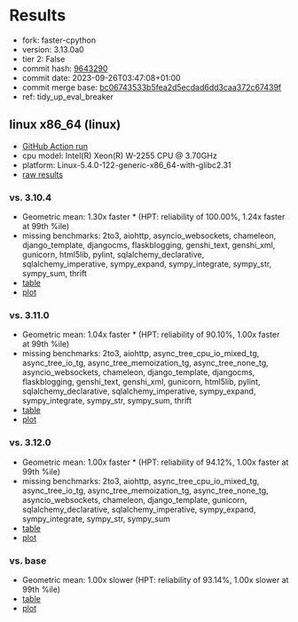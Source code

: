 # Results

- fork: faster-cpython
- version: 3.13.0a0
- tier 2: False
- commit hash: [9643290](https://github.com/faster%2dcpython/cpython/commit/9643290)
- commit date: 2023-09-26T03:47:08+01:00
- commit merge base: [bc06743533b5fea2d5ecdad6dd3caa372c67439f](https://github.com/faster%2dcpython/cpython/commit/bc06743533b5fea2d5ecdad6dd3caa372c67439f)
- ref: tidy_up_eval_breaker

## linux x86_64 (linux)

- [GitHub Action run](https://github.com/faster-cpython/benchmarking/actions/runs/6324495166)
- cpu model: Intel(R) Xeon(R) W-2255 CPU @ 3.70GHz
- platform: Linux-5.4.0-122-generic-x86_64-with-glibc2.31
- [raw results](bm-20230926-linux-x86_64-faster%252dcpython-tidy_up_eval_breaker-3.13.0a0-9643290.json)

### vs. 3.10.4

- Geometric mean: 1.30x faster \* (HPT: reliability of 100.00%, 1.24x faster at 99th %ile)
- missing benchmarks: 2to3, aiohttp, asyncio_websockets, chameleon, django_template, djangocms, flaskblogging, genshi_text, genshi_xml, gunicorn, html5lib, pylint, sqlalchemy_declarative, sqlalchemy_imperative, sympy_expand, sympy_integrate, sympy_str, sympy_sum, thrift
- [table](bm-20230926-linux-x86_64-faster%252dcpython-tidy_up_eval_breaker-3.13.0a0-9643290-vs-3.10.4.md)
- [plot](bm-20230926-linux-x86_64-faster%252dcpython-tidy_up_eval_breaker-3.13.0a0-9643290-vs-3.10.4.png)

### vs. 3.11.0

- Geometric mean: 1.04x faster \* (HPT: reliability of 90.10%, 1.00x faster at 99th %ile)
- missing benchmarks: 2to3, aiohttp, async_tree_cpu_io_mixed_tg, async_tree_io_tg, async_tree_memoization_tg, async_tree_none_tg, asyncio_websockets, chameleon, django_template, djangocms, flaskblogging, genshi_text, genshi_xml, gunicorn, html5lib, pylint, sqlalchemy_declarative, sqlalchemy_imperative, sympy_expand, sympy_integrate, sympy_str, sympy_sum, thrift
- [table](bm-20230926-linux-x86_64-faster%252dcpython-tidy_up_eval_breaker-3.13.0a0-9643290-vs-3.11.0.md)
- [plot](bm-20230926-linux-x86_64-faster%252dcpython-tidy_up_eval_breaker-3.13.0a0-9643290-vs-3.11.0.png)

### vs. 3.12.0

- Geometric mean: 1.00x faster \* (HPT: reliability of 94.12%, 1.00x faster at 99th %ile)
- missing benchmarks: 2to3, aiohttp, async_tree_cpu_io_mixed_tg, async_tree_io_tg, async_tree_memoization_tg, async_tree_none_tg, asyncio_websockets, chameleon, django_template, gunicorn, sqlalchemy_declarative, sqlalchemy_imperative, sympy_expand, sympy_integrate, sympy_str, sympy_sum
- [table](bm-20230926-linux-x86_64-faster%252dcpython-tidy_up_eval_breaker-3.13.0a0-9643290-vs-3.12.0.md)
- [plot](bm-20230926-linux-x86_64-faster%252dcpython-tidy_up_eval_breaker-3.13.0a0-9643290-vs-3.12.0.png)

### vs. base

- Geometric mean: 1.00x slower (HPT: reliability of 93.14%, 1.00x slower at 99th %ile)
- [table](bm-20230926-linux-x86_64-faster%252dcpython-tidy_up_eval_breaker-3.13.0a0-9643290-vs-base.md)
- [plot](bm-20230926-linux-x86_64-faster%252dcpython-tidy_up_eval_breaker-3.13.0a0-9643290-vs-base.png)

